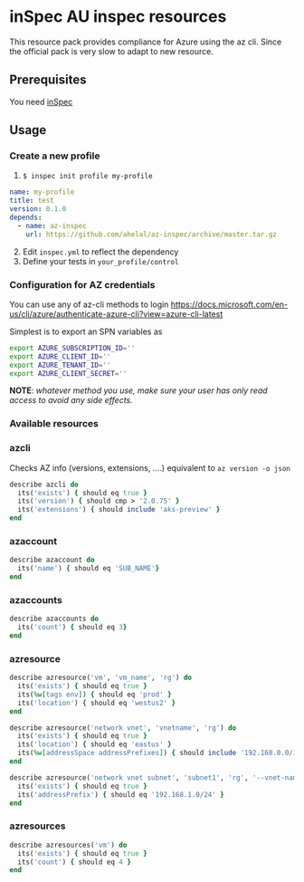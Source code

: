 
# inSpec AU inspec resources

This resource pack provides compliance for Azure using the az cli. Since the official pack is very slow to adapt to new resource.

## Prerequisites

You need [inSpec](https://www.inspec.io/downloads/)

## Usage
### Create a new profile

1. `$ inspec init profile my-profile`

```yaml
name: my-profile
title: test
version: 0.1.0
depends:
  - name: az-inspec
    url: https://github.com/ahelal/az-inspec/archive/master.tar.gz
```

2. Edit `inspec.yml` to reflect the dependency
3. Define your tests in `your_profile/control`

### Configuration for AZ credentials

You can use any of az-cli methods to login https://docs.microsoft.com/en-us/cli/azure/authenticate-azure-cli?view=azure-cli-latest

Simplest is to export an SPN variables as 
```bash
export AZURE_SUBSCRIPTION_ID='' 
export AZURE_CLIENT_ID=''
export AZURE_TENANT_ID=''
export AZURE_CLIENT_SECRET=''
```

**NOTE**: *whatever method you use, make sure your user has only read access to avoid any side effects.*

### Available resources

### azcli

Checks AZ info (versions, extensions, ....) equivalent to `az version -o json`

```ruby
describe azcli do
  its('exists') { should eq true }
  its('version') { should cmp > '2.0.75' }
  its('extensions') { should include 'aks-preview' }
end
```

### azaccount

```ruby
describe azaccount do
  its('name') { should eq 'SUB_NAME'}
end
```

### azaccounts

```ruby
describe azaccounts do
  its('count') { should eq 3}
end
```

### azresource

```ruby
describe azresource('vm', 'vm_name', 'rg') do
  its('exists') { should eq true }
  its(%w[tags env]) { should eq 'prod' }
  its('location') { should eq 'westus2' }
end

describe azresource('network vnet', 'vnetname', 'rg') do
  its('exists') { should eq true }
  its('location') { should eq 'eastus' }
  its(%w[addressSpace addressPrefixes]) { should include '192.168.0.0/16' }
end

describe azresource('network vnet subnet', 'subnet1', 'rg', '--vnet-name vnetname') do
  its('exists') { should eq true }
  its('addressPrefix') { should eq '192.168.1.0/24' }
end
```

### azresources

```ruby
describe azresources('vm') do
  its('exists') { should eq true }
  its('count') { should eq 4 }
end
```